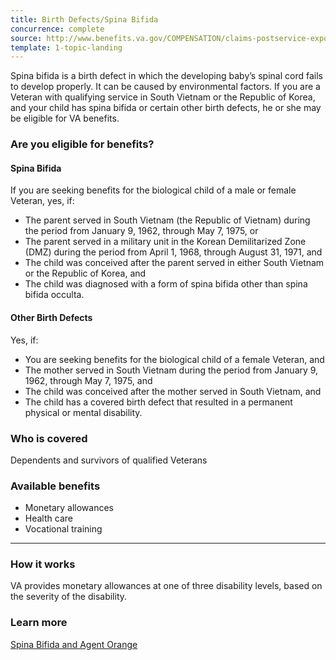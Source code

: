 ```yaml
---
title: Birth Defects/Spina Bifida
concurrence: complete
source: http://www.benefits.va.gov/COMPENSATION/claims-postservice-exposures-asbestos.asp
template: 1-topic-landing
---
```


Spina bifida is a birth defect in which the developing baby’s spinal cord fails to develop properly. It can be caused by environmental factors. If you are a Veteran with qualifying service in South Vietnam or the Republic of Korea, and your child has spina bifida or certain other birth defects, he or she may be eligible for VA benefits.

<div class="call-out" markdown="1">

### Are you eligible for benefits?

#### Spina Bifida
If you are seeking benefits for the biological child of a male or female Veteran, yes, if:

  - The parent served in South Vietnam (the Republic of Vietnam) during the period from January 9, 1962, through May 7, 1975, or
  - The parent served in a military unit in the Korean Demilitarized Zone (DMZ) during the period from April 1, 1968, through August 31, 1971, and
  - The child was conceived after the parent served in either South Vietnam or the Republic of Korea, and
  - The child was diagnosed with a form of spina bifida other than spina bifida occulta.

#### Other Birth Defects
Yes, if:

  - You are seeking benefits for the biological child of a female Veteran, and
  - The mother served in South Vietnam during the period from January 9, 1962, through May 7, 1975, and
  - The child was conceived after the mother served in South Vietnam, and
  - The child has a covered birth defect that resulted in a permanent physical or mental disability.

### Who is covered
Dependents and survivors of qualified Veterans

</div>

### Available benefits

-	Monetary allowances
-	Health care
-	Vocational training

--------

### How it works

VA provides monetary allowances at one of three disability levels, based on the severity of the disability.

### Learn more

[Spina Bifida and Agent Orange]( http://www.publichealth.va.gov/exposures/agentorange/birth-defects/spina-bifida.asp)
